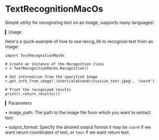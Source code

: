 # TextRecognitionMacOs
Simple utility for recognizing text on an image, supports many languages!

▎Usage

Here's a quick example of how to use recog_lib to recognize text from an image:

```
import TextRecognitionMacOs

# Create an instance of the Recognition class
r = TextRecognitionMacOs.Recognition()

# Get information from the specified image
r.get_info_from_image('/Users/aleksandr/russian_text.jpeg', 'coord')

# Print the recognized results
print(r.return_results())
```

▎Parameters

• image_path: The path to the image file from which you want to extract text.

• output_format: Specify the desired output format it may be ``coord`` if we want return coordinates of text, or ``text`` if we want return text.
